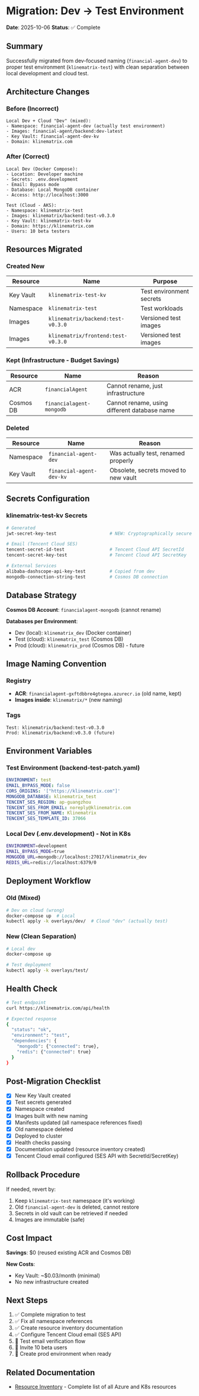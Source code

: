 # Migration: Dev → Test Environment

**Date**: 2025-10-06
**Status**: ✅ Complete

## Summary

Successfully migrated from dev-focused naming (`financial-agent-dev`) to proper test environment (`klinematrix-test`) with clean separation between local development and cloud test.

## Architecture Changes

### Before (Incorrect)
```
Local Dev + Cloud "Dev" (mixed):
- Namespace: financial-agent-dev (actually test environment)
- Images: financial-agent/backend:dev-latest
- Key Vault: financial-agent-dev-kv
- Domain: klinematrix.com
```

### After (Correct)
```
Local Dev (Docker Compose):
- Location: Developer machine
- Secrets: .env.development
- Email: Bypass mode
- Database: Local MongoDB container
- Access: http://localhost:3000

Test (Cloud - AKS):
- Namespace: klinematrix-test
- Images: klinematrix/backend:test-v0.3.0
- Key Vault: klinematrix-test-kv
- Domain: https://klinematrix.com
- Users: 10 beta testers
```

## Resources Migrated

### Created New
| Resource | Name | Purpose |
|----------|------|---------|
| Key Vault | `klinematrix-test-kv` | Test environment secrets |
| Namespace | `klinematrix-test` | Test workloads |
| Images | `klinematrix/backend:test-v0.3.0` | Versioned test images |
| Images | `klinematrix/frontend:test-v0.3.0` | Versioned test images |

### Kept (Infrastructure - Budget Savings)
| Resource | Name | Reason |
|----------|------|--------|
| ACR | `financialAgent` | Cannot rename, just infrastructure |
| Cosmos DB | `financialagent-mongodb` | Cannot rename, using different database name |

### Deleted
| Resource | Name | Reason |
|----------|------|--------|
| Namespace | `financial-agent-dev` | Was actually test, renamed properly |
| Key Vault | `financial-agent-dev-kv` | Obsolete, secrets moved to new vault |

## Secrets Configuration

### klinematrix-test-kv Secrets
```bash
# Generated
jwt-secret-key-test                    # NEW: Cryptographically secure

# Email (Tencent Cloud SES)
tencent-secret-id-test                 # Tencent Cloud API SecretId
tencent-secret-key-test                # Tencent Cloud API SecretKey

# External Services
alibaba-dashscope-api-key-test         # Copied from dev
mongodb-connection-string-test         # Cosmos DB connection
```

## Database Strategy

**Cosmos DB Account**: `financialagent-mongodb` (cannot rename)

**Databases per Environment**:
- Dev (local): `klinematrix_dev` (Docker container)
- Test (cloud): `klinematrix_test` (Cosmos DB)
- Prod (cloud): `klinematrix_prod` (Cosmos DB) - future

## Image Naming Convention

### Registry
- **ACR**: `financialagent-gxftdbbre4gtegea.azurecr.io` (old name, kept)
- **Images inside**: `klinematrix/*` (new naming)

### Tags
```
Test: klinematrix/backend:test-v0.3.0
Prod: klinematrix/backend:v0.3.0 (future)
```

## Environment Variables

### Test Environment (backend-test-patch.yaml)
```yaml
ENVIRONMENT: test
EMAIL_BYPASS_MODE: false
CORS_ORIGINS: '["https://klinematrix.com"]'
MONGODB_DATABASE: klinematrix_test
TENCENT_SES_REGION: ap-guangzhou
TENCENT_SES_FROM_EMAIL: noreply@klinematrix.com
TENCENT_SES_FROM_NAME: Klinematrix
TENCENT_SES_TEMPLATE_ID: 37066
```

### Local Dev (.env.development) - Not in K8s
```bash
ENVIRONMENT=development
EMAIL_BYPASS_MODE=true
MONGODB_URL=mongodb://localhost:27017/klinematrix_dev
REDIS_URL=redis://localhost:6379/0
```

## Deployment Workflow

### Old (Mixed)
```bash
# Dev on cloud (wrong)
docker-compose up  # Local
kubectl apply -k overlays/dev/  # Cloud "dev" (actually test)
```

### New (Clean Separation)
```bash
# Local dev
docker-compose up

# Test deployment
kubectl apply -k overlays/test/
```

## Health Check

```bash
# Test endpoint
curl https://klinematrix.com/api/health

# Expected response
{
  "status": "ok",
  "environment": "test",
  "dependencies": {
    "mongodb": {"connected": true},
    "redis": {"connected": true}
  }
}
```

## Post-Migration Checklist

- [x] New Key Vault created
- [x] Test secrets generated
- [x] Namespace created
- [x] Images built with new naming
- [x] Manifests updated (all namespace references fixed)
- [x] Old namespace deleted
- [x] Deployed to cluster
- [x] Health checks passing
- [x] Documentation updated (resource inventory created)
- [x] Tencent Cloud email configured (SES API with SecretId/SecretKey)

## Rollback Procedure

If needed, revert by:

1. Keep `klinematrix-test` namespace (it's working)
2. Old `financial-agent-dev` is deleted, cannot restore
3. Secrets in old vault can be retrieved if needed
4. Images are immutable (safe)

## Cost Impact

**Savings**: $0 (reused existing ACR and Cosmos DB)

**New Costs**:
- Key Vault: ~$0.03/month (minimal)
- No new infrastructure created

## Next Steps

1. ✅ Complete migration to test
2. ✅ Fix all namespace references
3. ✅ Create resource inventory documentation
4. ✅ Configure Tencent Cloud email (SES API)
5. 🚧 Test email verification flow
6. 🚧 Invite 10 beta users
7. 🚧 Create prod environment when ready

## Related Documentation

- [Resource Inventory](RESOURCE_INVENTORY.md) - Complete list of all Azure and K8s resources
